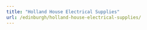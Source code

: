 ```yaml
---
title: "Holland House Electrical Supplies"
url: /edinburgh/holland-house-electrical-supplies/
---
```

